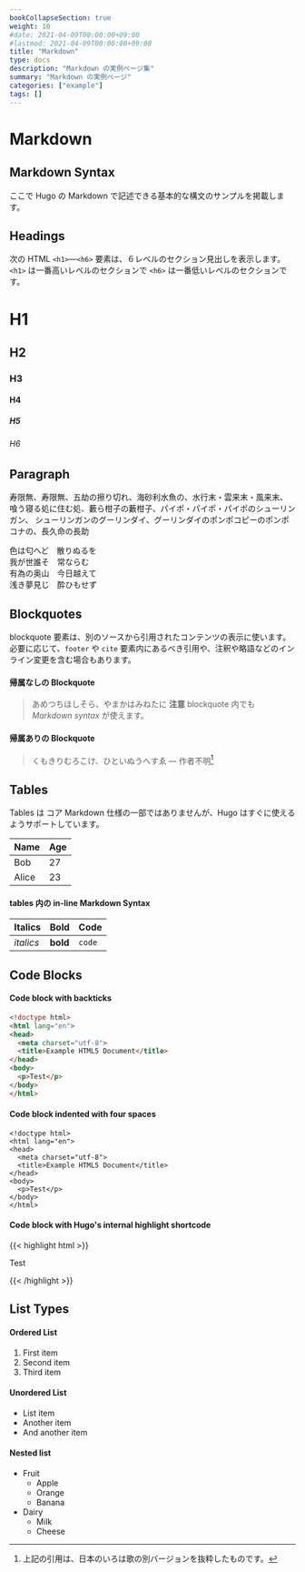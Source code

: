 ```yaml
---
bookCollapseSection: true
weight: 10
#date: 2021-04-09T00:00:00+09:00
#lastmod: 2021-04-09T00:00:00+09:00
title: "Markdown"
type: docs
description: "Markdown の実例ページ集"
summary: "Markdown の実例ページ"
categories: ["example"]
tags: []
---
```


# Markdown

## Markdown Syntax 

ここで Hugo の Markdown で記述できる基本的な構文のサンプルを掲載します。

## Headings

次の HTML `<h1>`—`<h6>` 要素は、６レベルのセクション見出しを表示します。`<h1>` は一番高いレベルのセクションで `<h6>` は一番低いレベルのセクションです。

# H1
## H2
### H3
#### H4
##### H5
###### H6

## Paragraph

寿限無、寿限無、五劫の擦り切れ、海砂利水魚の、水行末・雲来末・風来末、喰う寝る処に住む処、藪ら柑子の藪柑子、パイポ・パイポ・パイポのシューリンガン、
シューリンガンのグーリンダイ、グーリンダイのポンポコピーのポンポコナの、長久命の長助

色は匂へど　散りぬるを  
我が世誰そ　常ならむ  
有為の奥山　今日越えて  
浅き夢見じ　酔ひもせず

## Blockquotes

blockquote 要素は、別のソースから引用されたコンテンツの表示に使います。
必要に応じて、`footer` や `cite` 要素内にあるべき引用や、注釈や略語などのインライン変更を含む場合もあります。

#### 帰属なしの Blockquote

> あめつちほしそら、やまかはみねたに
> **注意** blockquote 内でも *Markdown syntax* が使えます。

#### 帰属ありの Blockquote

> くもきりむろこけ、ひといぬうへすゑ
> — 作者不明[^1]

[^1]: 上記の引用は、日本のいろは歌の別バージョンを抜粋したものです。

## Tables

Tables は コア Markdown 仕様の一部ではありませんが、Hugo はすぐに使えるようサポートしています。

   Name | Age
--------|------
    Bob | 27
  Alice | 23

#### tables 内の in-line Markdown Syntax 

| Italics   | Bold     | Code   |
| --------  | -------- | ------ |
| *italics* | **bold** | `code` |

## Code Blocks

#### Code block with backticks

```html
<!doctype html>
<html lang="en">
<head>
  <meta charset="utf-8">
  <title>Example HTML5 Document</title>
</head>
<body>
  <p>Test</p>
</body>
</html>
```

#### Code block indented with four spaces

    <!doctype html>
    <html lang="en">
    <head>
      <meta charset="utf-8">
      <title>Example HTML5 Document</title>
    </head>
    <body>
      <p>Test</p>
    </body>
    </html>

#### Code block with Hugo's internal highlight shortcode
{{< highlight html >}}
<!doctype html>
<html lang="en">
<head>
  <meta charset="utf-8">
  <title>Example HTML5 Document</title>
</head>
<body>
  <p>Test</p>
</body>
</html>
{{< /highlight >}}

## List Types

#### Ordered List

1. First item
2. Second item
3. Third item

#### Unordered List

* List item
* Another item
* And another item

#### Nested list

* Fruit
  * Apple
  * Orange
  * Banana
* Dairy
  * Milk
  * Cheese
